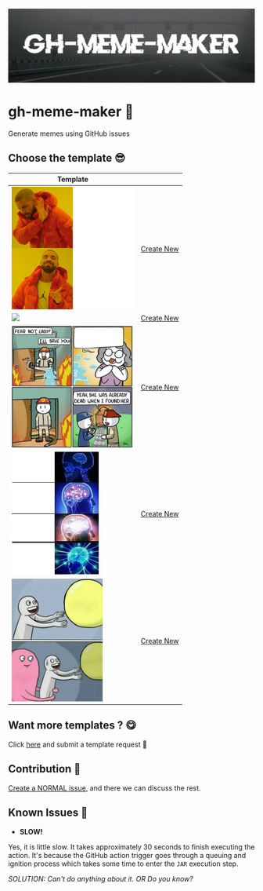 ![](cover.jpeg)

# gh-meme-maker 🤡

Generate memes using GitHub issues

## Choose the template 😎

| Template                                                                                                                |                                                                                                                                                               	|
|------------------------------------------------------------------------------------------------------------------------	|---------------------------------------------------------------------------------------------------------------------------------------------------------------	|
| <img src="https://raw.githubusercontent.com/theapache64/gh-meme-maker/master/template_images/drake.jpg" height="250"/>    | [Create New](https://github.com/theapache64/gh-meme-maker/issues/new?assignees=theapache64-bot&labels=drake-meme%2C+meme&template=drake-meme.md&title=Drake+Meme)    |
| <img src="https://raw.githubusercontent.com/theapache64/gh-meme-maker/master/template_images/mask.jpg" height="250"/>    | [Create New](https://github.com/theapache64/gh-meme-maker/issues/new?assignees=theapache64-bot&labels=mask-meme%2C+meme&template=mask-meme.md&title=Mask+Meme)    |
| <img src="https://raw.githubusercontent.com/theapache64/gh-meme-maker/master/template_images/fireman_burns.jpg" height="250"/>    | [Create New](https://github.com/theapache64/gh-meme-maker/issues/new?assignees=theapache64-bot&labels=fireman-burns-meme%2C+meme&template=fireman-burns-meme.md&title=Fireman+Burns+Meme)    |
| <img src="https://raw.githubusercontent.com/theapache64/gh-meme-maker/master/template_images/expanding_brain.jpg" height="250"/>    | [Create New](https://github.com/theapache64/gh-meme-maker/issues/new?assignees=theapache64-bot&labels=expanding-brain-meme%2C+meme&template=expanding-brain-meme.md&title=Expanding+Brain+Meme)    |
| <img src="https://raw.githubusercontent.com/theapache64/gh-meme-maker/master/template_images/running_away_balloon.jpg" height="250"/>    | [Create New](https://github.com/theapache64/gh-meme-maker/issues/new?assignees=theapache64-bot&labels=running-away-balloon-meme%2C+meme&template=running-away-balloon-meme.md.md&title=Running+Away+Balloon+Meme)    |

## Want more templates ? 😋

Click [here](https://github.com/theapache64/gh-meme-maker/issues/new?labels=template-request) and submit a template
request 🤗

## Contribution 🤲

[Create a NORMAL issue](https://github.com/theapache64/gh-meme-maker/issues/new), and there we can discuss the rest.

## Known Issues 🐞

- **SLOW!**

Yes, it is little slow. It takes approximately 30 seconds to finish executing the action. It's because the GitHub action
trigger goes through a queuing and ignition process which takes some time to enter the `JAR` execution step.

*SOLUTION: Can't do anything about it. OR Do you know?*